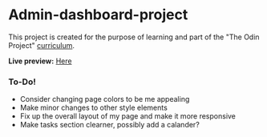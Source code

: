 # Admin-dashboard-project
This project is created for the purpose of learning and part of the "The Odin Project" [curriculum](https://theodinproject.com/).

**Live preview:** [Here](https://sisyphus6ix.github.io/Admin-dashboard-project/)


### To-Do!
- Consider changing page colors to be me appealing
- Make minor changes to other style elements
- Fix up the overall layout of my page and make it more responsive
- Make tasks section clearner, possibly add a calander?
<!-- ### What I learned?
-  -->